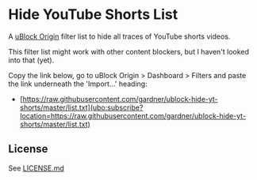 # Hide YouTube Shorts List

A [uBlock Origin](https://github.com/gorhill/uBlock) filter list to hide all traces of YouTube shorts videos.

This filter list might work with other content blockers, but I haven't looked into that (yet).

Copy the link below, go to uBlock Origin > Dashboard > Filters and paste the link underneath the 'Import...' heading:
- [https://raw.githubusercontent.com/gardner/ublock-hide-yt-shorts/master/list.txt](ubo:subscribe?location=https://raw.githubusercontent.com/gardner/ublock-hide-yt-shorts/master/list.txt)

## License

See [LICENSE.md](https://github.com/gardner/ublock-hide-yt-shorts/blob/master/LICENSE.md)

